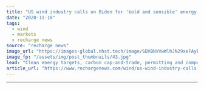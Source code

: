 ```yaml
---
title: "US wind industry calls on Biden for 'bold and sensible' energy policy shift"
date: "2020-11-18"
tags: 
  - wind
  - markets
  - recharge news
source: "recharge news"
image_url: "https://images-global.nhst.tech/image/SDVBNVVwWlhJN29xeFAybnIwL2hqSk1kcXYvTW41KzhNUmdselhhQkwxTT0=/nhst/binary/f97728ed7b32606e32a3ef93c3449df5"
image_fp: "/assets/img/post_thumbnails/43.jpg"
lead: "Clean energy targets, carbon cap-and-trade, permitting and competition regulation among recommended focuses for President-elect from American Wind Energy Association"
article_url: "https://www.rechargenews.com/wind/us-wind-industry-calls-on-biden-for-bold-and-sensible-energy-policy-shift/2-1-915169"
---
```


---
